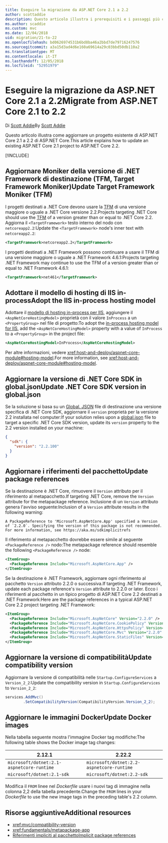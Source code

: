 ```yaml
---
title: Eseguire la migrazione da ASP.NET Core 2.1 a 2.2
author: scottaddie
description: Questo articolo illustra i prerequisiti e i passaggi più comuni per la migrazione di un progetto ASP.NET Core 2.1 a 2.2 di ASP.NET Core.
ms.author: scaddie
ms.custom: mvc
ms.date: 12/04/2018
uid: migration/21-to-22
ms.openlocfilehash: bd0626974531b6bd8ba46a2bbd7de79716247576
ms.sourcegitcommit: a3a15d3ad4d6e160a69614a29c03bbd50db110a2
ms.translationtype: MT
ms.contentlocale: it-IT
ms.lasthandoff: 12/05/2018
ms.locfileid: "52951979"
---
```

# <a name="migrate-from-aspnet-core-21-to-22"></a><span data-ttu-id="a9469-103">Eseguire la migrazione da ASP.NET Core 2.1 a 2.2</span><span class="sxs-lookup"><span data-stu-id="a9469-103">Migrate from ASP.NET Core 2.1 to 2.2</span></span>

<span data-ttu-id="a9469-104">Di [Scott Addie](https://github.com/scottaddie)</span><span class="sxs-lookup"><span data-stu-id="a9469-104">By [Scott Addie](https://github.com/scottaddie)</span></span>

<span data-ttu-id="a9469-105">Questo articolo illustra come aggiornare un progetto esistente di ASP.NET Core 2.1 a 2.2 di ASP.NET Core.</span><span class="sxs-lookup"><span data-stu-id="a9469-105">This article explains how to update an existing ASP.NET Core 2.1 project to ASP.NET Core 2.2.</span></span>

[!INCLUDE[](~/includes/net-core-prereqs-all-2.2.md)]

## <a name="update-target-framework-moniker-tfm"></a><span data-ttu-id="a9469-106">Aggiornare Moniker della versione di .NET Framework di destinazione (TFM, Target Framework Moniker)</span><span class="sxs-lookup"><span data-stu-id="a9469-106">Update Target Framework Moniker (TFM)</span></span>

<span data-ttu-id="a9469-107">I progetti destinati a .NET Core devono usare la [TFM](/dotnet/standard/frameworks#referring-to-frameworks) di una versione maggiore o uguale a .NET Core versione 2.2.</span><span class="sxs-lookup"><span data-stu-id="a9469-107">Projects targeting .NET Core should use the [TFM](/dotnet/standard/frameworks#referring-to-frameworks) of a version greater than or equal to .NET Core 2.2.</span></span> <span data-ttu-id="a9469-108">Aggiorna il `<TargetFramework>` testo interno del nodo con `netcoreapp2.2`:</span><span class="sxs-lookup"><span data-stu-id="a9469-108">Update the `<TargetFramework>` node's inner text with `netcoreapp2.2`:</span></span>

```xml
<TargetFramework>netcoreapp2.2</TargetFramework>
```

<span data-ttu-id="a9469-109">I progetti destinati a .NET Framework possono continuare a usare il TFM di una versione maggiore o uguale a .NET Framework 4.6.1:</span><span class="sxs-lookup"><span data-stu-id="a9469-109">Projects targeting .NET Framework may continue to use the TFM of a version greater than or equal to .NET Framework 4.6.1:</span></span>

```xml
<TargetFramework>net461</TargetFramework>
```

## <a name="adopt-the-iis-in-process-hosting-model"></a><span data-ttu-id="a9469-110">Adottare il modello di hosting di IIS in-process</span><span class="sxs-lookup"><span data-stu-id="a9469-110">Adopt the IIS in-process hosting model</span></span>

<span data-ttu-id="a9469-111">Adottare il [modello di hosting in-process per IIS](xref:fundamentals/servers/aspnet-core-module#in-process-hosting-model), aggiungere il `<AspNetCoreHostingModel>` proprietà con il valore `InProcess` a un `<PropertyGroup>` nel file di progetto:</span><span class="sxs-lookup"><span data-stu-id="a9469-111">To adopt the [in-process hosting model for IIS](xref:fundamentals/servers/aspnet-core-module#in-process-hosting-model), add the `<AspNetCoreHostingModel>` property with a value of `InProcess` to a `<PropertyGroup>` in the project file:</span></span>

```xml
<AspNetCoreHostingModel>InProcess</AspNetCoreHostingModel>
```

<span data-ttu-id="a9469-112">Per altre informazioni, vedere <xref:host-and-deploy/aspnet-core-module#hosting-model>.</span><span class="sxs-lookup"><span data-stu-id="a9469-112">For more information, see <xref:host-and-deploy/aspnet-core-module#hosting-model>.</span></span>

## <a name="update-net-core-sdk-version-in-globaljson"></a><span data-ttu-id="a9469-113">Aggiornare la versione di .NET Core SDK in global.json</span><span class="sxs-lookup"><span data-stu-id="a9469-113">Update .NET Core SDK version in global.json</span></span>

<span data-ttu-id="a9469-114">Se la soluzione si basa su un [Global. JSON](/dotnet/core/tools/global-json) file di destinazione una versione specifica di .NET Core SDK, aggiornare il `version` proprietà per la versione 2.2 installata nel computer:</span><span class="sxs-lookup"><span data-stu-id="a9469-114">If your solution relies upon a [global.json](/dotnet/core/tools/global-json) file to target a specific .NET Core SDK version, update its `version` property to the 2.2 version installed on your machine:</span></span>

```json
{
  "sdk": {
    "version": "2.2.100"
  }
}
```

## <a name="update-package-references"></a><span data-ttu-id="a9469-115">Aggiornare i riferimenti del pacchetto</span><span class="sxs-lookup"><span data-stu-id="a9469-115">Update package references</span></span>

<span data-ttu-id="a9469-116">Se la destinazione è .NET Core, rimuovere il `Version` attributo per il riferimento al metapacchetto.</span><span class="sxs-lookup"><span data-stu-id="a9469-116">If targeting .NET Core, remove the `Version` attribute for the metapackage reference.</span></span> <span data-ttu-id="a9469-117">Inclusione di un `Version` attributo genera l'avviso seguente:</span><span class="sxs-lookup"><span data-stu-id="a9469-117">Inclusion of a `Version` attribute results in the following warning:</span></span>

```console
A PackageReference to 'Microsoft.AspNetCore.App' specified a Version of `2.2.0`. Specifying the version of this package is not recommended. For more information, see https://aka.ms/sdkimplicitrefs
```

<span data-ttu-id="a9469-118">Il riferimento al metapacchetto dovrebbe essere simile al seguente `<PackageReference />` nodo:</span><span class="sxs-lookup"><span data-stu-id="a9469-118">The metapackage reference should resemble the following `<PackageReference />` node:</span></span>

```xml
<ItemGroup>
  <PackageReference Include="Microsoft.AspNetCore.App" />
</ItemGroup>
```

<span data-ttu-id="a9469-119">Se la destinazione è .NET Framework, aggiornare ogni riferimento al pacchetto `Version` attributo 2.2.0 o successiva.</span><span class="sxs-lookup"><span data-stu-id="a9469-119">If targeting .NET Framework, update each package reference's `Version` attribute to 2.2.0 or later.</span></span> <span data-ttu-id="a9469-120">Ecco i riferimenti al pacchetto in un tipico progetto di ASP.NET Core 2.2 destinati a .NET Framework:</span><span class="sxs-lookup"><span data-stu-id="a9469-120">Here are the package references in a typical ASP.NET Core 2.2 project targeting .NET Framework:</span></span>

```xml
<ItemGroup>
  <PackageReference Include="Microsoft.AspNetCore" Version="2.2.0" />
  <PackageReference Include="Microsoft.AspNetCore.CookiePolicy" Version="2.2.0" />
  <PackageReference Include="Microsoft.AspNetCore.HttpsPolicy" Version="2.2.0"/>
  <PackageReference Include="Microsoft.AspNetCore.Mvc" Version="2.2.0" />
  <PackageReference Include="Microsoft.AspNetCore.StaticFiles" Version="2.2.0" />
</ItemGroup>
```

## <a name="update-compatibility-version"></a><span data-ttu-id="a9469-121">Aggiornare la versione di compatibilità</span><span class="sxs-lookup"><span data-stu-id="a9469-121">Update compatibility version</span></span>

<span data-ttu-id="a9469-122">Aggiornare la versione di compatibilità nelle `Startup.ConfigureServices` a `Version_2_2`:</span><span class="sxs-lookup"><span data-stu-id="a9469-122">Update the compatibility version in `Startup.ConfigureServices` to `Version_2_2`:</span></span>

```csharp
services.AddMvc()
        .SetCompatibilityVersion(CompatibilityVersion.Version_2_2);
```

## <a name="update-docker-images"></a><span data-ttu-id="a9469-123">Aggiornare le immagini Docker</span><span class="sxs-lookup"><span data-stu-id="a9469-123">Update Docker images</span></span>

<span data-ttu-id="a9469-124">Nella tabella seguente mostra l'immagine Docker tag modifiche:</span><span class="sxs-lookup"><span data-stu-id="a9469-124">The following table shows the Docker image tag changes:</span></span>

|<span data-ttu-id="a9469-125">2.1</span><span class="sxs-lookup"><span data-stu-id="a9469-125">2.1</span></span>                                       |<span data-ttu-id="a9469-126">2.2</span><span class="sxs-lookup"><span data-stu-id="a9469-126">2.2</span></span>                                       |
|------------------------------------------|------------------------------------------|
|`microsoft/dotnet:2.1-aspnetcore-runtime` |`microsoft/dotnet:2.2-aspnetcore-runtime` |
|`microsoft/dotnet:2.1-sdk`                |`microsoft/dotnet:2.2-sdk`                |

<span data-ttu-id="a9469-127">Modifica il `FROM` linee nel *Dockerfile* usare i nuovi tag di immagine nella colonna 2,2 della tabella precedente.</span><span class="sxs-lookup"><span data-stu-id="a9469-127">Change the `FROM` lines in your *Dockerfile* to use the new image tags in the preceding table's 2.2 column.</span></span>

## <a name="additional-resources"></a><span data-ttu-id="a9469-128">Risorse aggiuntive</span><span class="sxs-lookup"><span data-stu-id="a9469-128">Additional resources</span></span>

* <xref:mvc/compatibility-version>
* <xref:fundamentals/metapackage-app>
* [<span data-ttu-id="a9469-129">Riferimenti impliciti al pacchetto</span><span class="sxs-lookup"><span data-stu-id="a9469-129">Implicit package references</span></span>](/dotnet/core/tools/csproj#implicit-package-references)
